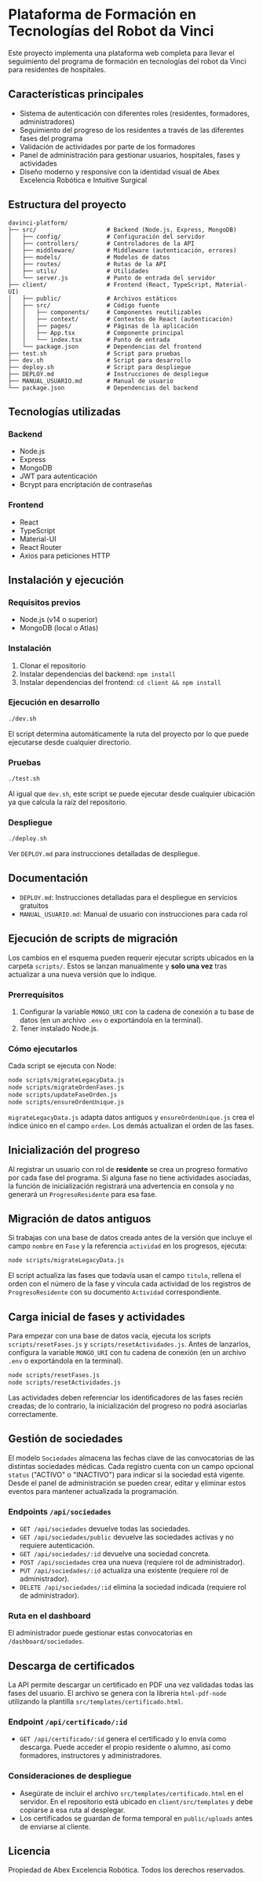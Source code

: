 # Plataforma de Formación en Tecnologías del Robot da Vinci

Este proyecto implementa una plataforma web completa para llevar el seguimiento del programa de formación en tecnologías del robot da Vinci para residentes de hospitales.

## Características principales

- Sistema de autenticación con diferentes roles (residentes, formadores, administradores)
- Seguimiento del progreso de los residentes a través de las diferentes fases del programa
- Validación de actividades por parte de los formadores
- Panel de administración para gestionar usuarios, hospitales, fases y actividades
- Diseño moderno y responsive con la identidad visual de Abex Excelencia Robótica e Intuitive Surgical

## Estructura del proyecto

```
davinci-platform/
├── src/                    # Backend (Node.js, Express, MongoDB)
│   ├── config/             # Configuración del servidor
│   ├── controllers/        # Controladores de la API
│   ├── middleware/         # Middleware (autenticación, errores)
│   ├── models/             # Modelos de datos
│   ├── routes/             # Rutas de la API
│   ├── utils/              # Utilidades
│   └── server.js           # Punto de entrada del servidor
├── client/                 # Frontend (React, TypeScript, Material-UI)
│   ├── public/             # Archivos estáticos
│   ├── src/                # Código fuente
│   │   ├── components/     # Componentes reutilizables
│   │   ├── context/        # Contextos de React (autenticación)
│   │   ├── pages/          # Páginas de la aplicación
│   │   ├── App.tsx         # Componente principal
│   │   └── index.tsx       # Punto de entrada
│   └── package.json        # Dependencias del frontend
├── test.sh                 # Script para pruebas
├── dev.sh                  # Script para desarrollo
├── deploy.sh               # Script para despliegue
├── DEPLOY.md               # Instrucciones de despliegue
├── MANUAL_USUARIO.md       # Manual de usuario
└── package.json            # Dependencias del backend
```

## Tecnologías utilizadas

### Backend
- Node.js
- Express
- MongoDB
- JWT para autenticación
- Bcrypt para encriptación de contraseñas

### Frontend
- React
- TypeScript
- Material-UI
- React Router
- Axios para peticiones HTTP

## Instalación y ejecución

### Requisitos previos
- Node.js (v14 o superior)
- MongoDB (local o Atlas)

### Instalación
1. Clonar el repositorio
2. Instalar dependencias del backend: `npm install`
3. Instalar dependencias del frontend: `cd client && npm install`

### Ejecución en desarrollo
```bash
./dev.sh
```
El script determina automáticamente la ruta del proyecto por lo que puede ejecutarse desde cualquier directorio.

### Pruebas
```bash
./test.sh
```
Al igual que `dev.sh`, este script se puede ejecutar desde cualquier ubicación ya que calcula la raíz del repositorio.

### Despliegue
```bash
./deploy.sh
```
Ver `DEPLOY.md` para instrucciones detalladas de despliegue.

## Documentación
- `DEPLOY.md`: Instrucciones detalladas para el despliegue en servicios gratuitos
- `MANUAL_USUARIO.md`: Manual de usuario con instrucciones para cada rol

## Ejecución de scripts de migración
Los cambios en el esquema pueden requerir ejecutar scripts ubicados en la carpeta
`scripts/`. Estos se lanzan manualmente y **solo una vez** tras actualizar a una
nueva versión que lo indique.

### Prerrequisitos
1. Configurar la variable `MONGO_URI` con la cadena de conexión a tu base de
   datos (en un archivo `.env` o exportándola en la terminal).
2. Tener instalado Node.js.

### Cómo ejecutarlos
Cada script se ejecuta con Node:

```bash
node scripts/migrateLegacyData.js
node scripts/migrateOrdenFases.js
node scripts/updateFaseOrden.js
node scripts/ensureOrdenUnique.js
```
`migrateLegacyData.js` adapta datos antiguos y `ensureOrdenUnique.js` crea el
índice único en el campo `orden`. Los demás actualizan el orden de las fases.

## Inicialización del progreso
Al registrar un usuario con rol de **residente** se crea un progreso
formativo por cada fase del programa. Si alguna fase no tiene
actividades asociadas, la función de inicialización registrará una
advertencia en consola y no generará un `ProgresoResidente` para esa
fase.

## Migración de datos antiguos
Si trabajas con una base de datos creada antes de la versión que incluye el
campo `nombre` en `Fase` y la referencia `actividad` en los progresos, ejecuta:

```bash
node scripts/migrateLegacyData.js
```

El script actualiza las fases que todavía usan el campo `titulo`, rellena el
orden con el número de la fase y vincula cada actividad de los registros de
`ProgresoResidente` con su documento `Actividad` correspondiente.

## Carga inicial de fases y actividades
Para empezar con una base de datos vacía, ejecuta los scripts `scripts/resetFases.js`
y `scripts/resetActividades.js`. Antes de lanzarlos, configura la variable
`MONGO_URI` con tu cadena de conexión (en un archivo `.env` o exportándola en la
terminal).

```bash
node scripts/resetFases.js
node scripts/resetActividades.js
```

Las actividades deben referenciar los identificadores de las fases recién
creadas; de lo contrario, la inicialización del progreso no podrá asociarlas
correctamente.

## Gestión de sociedades

El modelo `Sociedades` almacena las fechas clave de las convocatorias de las distintas sociedades médicas. Cada registro cuenta con un campo opcional `status` ("ACTIVO" o "INACTIVO") para indicar si la sociedad está vigente. Desde el panel de administración se pueden crear, editar y eliminar estos eventos para mantener actualizada la programación.


### Endpoints `/api/sociedades`

- `GET /api/sociedades` devuelve todas las sociedades.
- `GET /api/sociedades/public` devuelve las sociedades activas y no requiere autenticación.
- `GET /api/sociedades/:id` devuelve una sociedad concreta.
- `POST /api/sociedades` crea una nueva (requiere rol de administrador).
- `PUT /api/sociedades/:id` actualiza una existente (requiere rol de administrador).
- `DELETE /api/sociedades/:id` elimina la sociedad indicada (requiere rol de administrador).

### Ruta en el dashboard

El administrador puede gestionar estas convocatorias en `/dashboard/sociedades`.

## Descarga de certificados

La API permite descargar un certificado en PDF una vez validadas todas las fases
del usuario. El archivo se genera con la librería `html-pdf-node` utilizando la
plantilla `src/templates/certificado.html`.

### Endpoint `/api/certificado/:id`

- `GET /api/certificado/:id` genera el certificado y lo envía como descarga.
  Puede acceder el propio residente o alumno, así como formadores, instructores
  y administradores.

### Consideraciones de despliegue

- Asegúrate de incluir el archivo `src/templates/certificado.html` en el
  servidor. En el repositorio está ubicado en `client/src/templates` y debe
  copiarse a esa ruta al desplegar.
- Los certificados se guardan de forma temporal en `public/uploads` antes de
  enviarse al cliente.

## Licencia
Propiedad de Abex Excelencia Robótica. Todos los derechos reservados.
